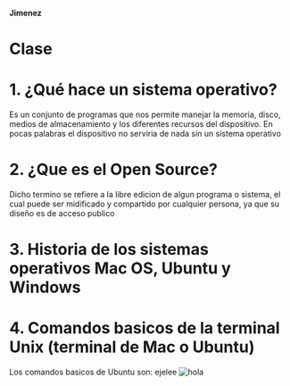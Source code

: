 **Jimenez**

# Clase

# 1. ¿Qué hace un sistema operativo?
 Es un conjunto de programas que nos permite manejar la memoria, disco, medios de almacenamiento y los diferentes recursos del dispositivo. En pocas palabras el dispositivo no serviria de nada sin un sistema operativo

# 2. ¿Que es el Open Source?
Dicho termino se refiere a la libre edicion de algun programa o sistema, el cual puede ser midificado y compartido por cualquier persona, ya que su diseño es de acceso publico

# 3. Historia de los sistemas operativos Mac OS, Ubuntu y Windows

# 4. Comandos basicos de la terminal Unix (terminal de Mac o Ubuntu)
Los comandos basicos de Ubuntu son:
ejelee
![hola](https://www.google.com/imgres?imgurl=https%3A%2F%2Fstatic.wikia.nocookie.net%2Fspiderman%2Fimages%2F7%2F77%2FMiles_Morales_-_Tierra-1048.png%2Frevision%2Flatest%3Fcb%3D20200613151816%26path-prefix%3Des&imgrefurl=https%3A%2F%2Fspider-man.fandom.com%2Fes%2Fwiki%2FMiles_Morales_(Tierra-1048)&tbnid=Em4RtlYAPelpMM&vet=12ahUKEwjKkbGh_7f7AhUfg2oFHZccAZ0QMygBegUIARDtAQ..i&docid=9JKtwZFOveJ0_M&w=814&h=852&q=miles&client=opera&ved=2ahUKEwjKkbGh_7f7AhUfg2oFHZccAZ0QMygBegUIARDtAQ)